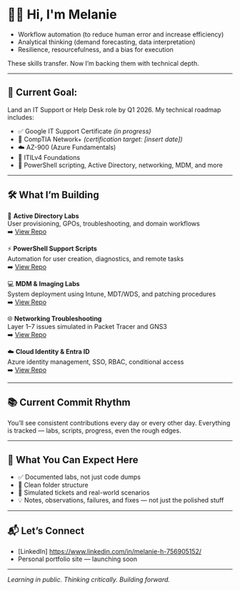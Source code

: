# 👋🏽 Hi, I'm Melanie
- Workflow automation (to reduce human error and increase efficiency)
- Analytical thinking (demand forecasting, data interpretation)
- Resilience, resourcefulness, and a bias for execution

These skills transfer. Now I’m backing them with technical depth.

---

## 🎯 Current Goal:  
Land an IT Support or Help Desk role by Q1 2026. My technical roadmap includes:

- ✅ Google IT Support Certificate *(in progress)*
- 🎯 CompTIA Network+ *(certification target: [insert date])*
- ☁️ AZ-900 (Azure Fundamentals)
- 📘 ITILv4 Foundations
- 🔁 PowerShell scripting, Active Directory, networking, MDM, and more

---

## 🛠️ What I’m Building

🔐 **Active Directory Labs**  
User provisioning, GPOs, troubleshooting, and domain workflows  
➡️ [View Repo](https://github.com/hillmo-txt/ad-labs-tier1-support)

⚡ **PowerShell Support Scripts**  
Automation for user creation, diagnostics, and remote tasks  
➡️ [View Repo](https://github.com/hillmo-txt/powershell-support-scripts)

💻 **MDM & Imaging Labs**  
System deployment using Intune, MDT/WDS, and patching procedures  
➡️ [View Repo](https://github.com/hillmo-txt/mdm-and-imaging-lab)

🌐 **Networking Troubleshooting**  
Layer 1–7 issues simulated in Packet Tracer and GNS3  
➡️ [View Repo](https://github.com/hillmo-txt/networking-troubleshooting-labs)

☁️ **Cloud Identity & Entra ID**  
Azure identity management, SSO, RBAC, conditional access  
➡️ [View Repo](https://github.com/hillmo-txt/cloud-and-entra-id-labs)

---

## 📚 Current Commit Rhythm

You’ll see consistent contributions every day or every other day. Everything is tracked — labs, scripts, progress, even the rough edges.

---

## 🧩 What You Can Expect Here

- ✅ Documented labs, not just code dumps
- 📁 Clean folder structure
- 🧪 Simulated tickets and real-world scenarios
- 💡 Notes, observations, failures, and fixes — not just the polished stuff

---

## 📬 Let’s Connect

- [LinkedIn] https://www.linkedin.com/in/melanie-h-756905152/
- Personal portfolio site — launching soon

---

*Learning in public. Thinking critically. Building forward.*  

